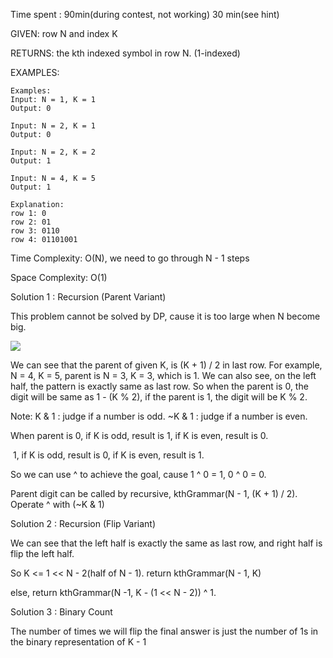 Time spent : 90min(during contest, not working)    30 min(see hint)

GIVEN: row N and index K

RETURNS: the kth indexed symbol in row N. (1-indexed)

EXAMPLES:

```
Examples:
Input: N = 1, K = 1
Output: 0

Input: N = 2, K = 1
Output: 0

Input: N = 2, K = 2
Output: 1

Input: N = 4, K = 5
Output: 1

Explanation:
row 1: 0
row 2: 01
row 3: 0110
row 4: 01101001
```

Time Complexity: O(N), we need to go through N - 1 steps

Space Complexity: O(1)

Solution 1 : Recursion (Parent Variant)

This problem cannot be solved by DP, cause it is too large when N become big.

![](https://leetcode.com/problems/k-th-symbol-in-grammar/Figures/779/link.png)

We can see that the parent of given K, is (K + 1) / 2 in last row. For example, N = 4, K = 5, parent is N = 3, K = 3, which is 1. We can also see, on the left half, the pattern is exactly same as last row. So when the parent is 0, the digit will be same as 1 - (K % 2), if the parent is 1, the digit will be K % 2.

Note: K & 1 : judge if a number is odd. ~K & 1 : judge if a number is even.

When parent is 0, if K is odd, result is 1, if K is even, result is 0.

​			   1, if K is odd, result is 0, if K is even, result is 1.

So we can use ^ to achieve the goal, cause 1 ^ 0 = 1, 0 ^ 0 = 0.

Parent digit can be called by recursive, kthGrammar(N - 1, (K + 1) / 2). Operate ^ with (~K & 1)



Solution 2 : Recursion (Flip Variant)

We can see that the left half is exactly the same as last row, and right half is flip the left half.

So K <= 1 << N - 2(half of N - 1). return kthGrammar(N - 1, K)

else, return kthGrammar(N -1, K - (1 << N - 2)) ^ 1.



Solution 3 : Binary Count

The number of times we will flip the final answer is just the number of 1s in the binary representation of  K - 1